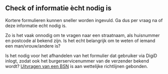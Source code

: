 ## Check of informatie ècht nodig is

Kortere formulieren kunnen sneller worden ingevuld. Ga dus per vraag na of deze informatie echt nodig is.

Zo is het vaak onnodig om te vragen naar een straatnaam, als huisnummer en postcode al bekend zijn. Is het echt belangrijk om te weten of iemand een man/vrouw/andere is?

Is het nodig voor het afhandelen van het formulier dat gebruiker via DigiD inlogt, zodat ook het burgerservicenummer van de verzender bekend wordt? [Uitvragen van een BSN](<https://www.rijksoverheid.nl/onderwerpen/privacy-en-persoonsgegevens/vraag-en-antwoord/welke-organisaties-mogen-mijn-burgerservicenummer-bsn-gebruiken#:~:text=Alle%20overheidsorganisaties%20mogen%20gebruik%20maken%20van%20uw%20burgerservicenummer%20(BSN).>) is aan wettelijke richtlijnen gebonden.
